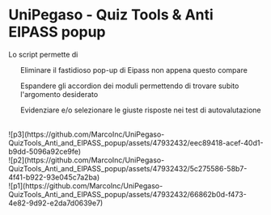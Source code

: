 # UniPegaso - Quiz Tools & Anti EIPASS popup
Lo script permette di
<el>
<ul>Eliminare il fastidioso pop-up di Eipass non appena questo compare</ul>
<ul>Espandere gli accordion dei moduli permettendo di trovare subito l'argomento desiderato</ul>
<ul>Evidenziare e/o selezionare le giuste risposte nei test di autovalutazione</ul>
</el>
<br>
![p3](https://github.com/MarcoInc/UniPegaso-QuizTools_Anti_and_EIPASS_popup/assets/47932432/eec89418-acef-40d1-b9dd-5096a92ce9fe)<br>
![p2](https://github.com/MarcoInc/UniPegaso-QuizTools_Anti_and_EIPASS_popup/assets/47932432/5c275586-58b7-4f41-b922-93e045c7a2ba)<br>
![p1](https://github.com/MarcoInc/UniPegaso-QuizTools_Anti_and_EIPASS_popup/assets/47932432/66862b0d-f473-4e82-9d92-e2da7d0639e7)<br>
